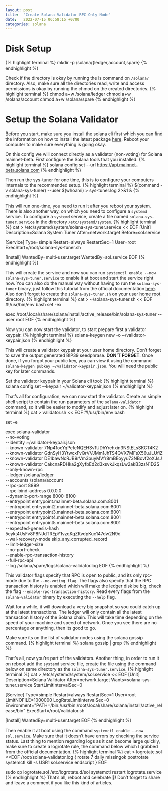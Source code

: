 ```yaml
---
layout: post
title:  "Create Solana Validator RPC Only Node"
date:   2022-07-15 06:58:15 +0700
categories: solana
---
```

# Disk Setup

{% highlight terminal %}
mkdir -p /solana/{ledger,account,spare}
{% endhighlight %}

Check if the directory is okay by running the ls command on `/solana/` directory. Also, make sure all the directories read, write and access permissions is okay by running the chmod on the created directories.
{% highlight terminal %}
chmod a+w /solana/ledger
chmod a+w /solana/account
chmod a+w /solana/spare
{% endhighlight %}

# Setup the Solana Validator

Before you start, make sure you install the solana cli first which you can find the information on how to install the latest package [here](https://docs.solana.com/cli/install-solana-cli-tools). Reboot your computer to make sure everything is going okay.

On this config we will connect directly as a validator (non-voting) for Solana mainnet-beta. First configure the Solana tools that you installed.
{% highlight terminal %}
solana config set --url https://api.mainnet-beta.solana.com
{% endhighlight %}

Then run the sys-tuner for one time, this is to configure your computers internals to the recommended setup.
{% highlight terminal %}
$(command -v solana-sys-tuner) --user $(whoami) > sys-tuner.log 2>&1 &
{% endhighlight %}

This will run one-time, you need to run it after you reboot your system. There is also another way, on which you need to configure a `systemd` service. To configure a `systemd` service, create a file named `solana-sys-tuner.service` in the directory `/etc/systemd/system`.
{% highlight terminal %}
cat > /etc/systemd/system/solana-sys-tuner.service << EOF
[Unit]
Description=Solana System Tuner
After=network.target
Before=sol.service

[Service]
Type=simple
Restart=always
RestartSec=1
User=root
ExecStart=/root/solana-sys-tuner.sh

[Install]
WantedBy=multi-user.target
WantedBy=sol.service
EOF
{% endhighlight %}

This will create the service and now you can run `systemctl enable --now solana-sys-tuner.service` to enable it at boot and start the service right now. You can also do the manual way without having to run the `solana-sys-tuner` binary, just follow this tutorial from the official documentation [here](https://docs.solana.com/running-validator/validator-start#manual).
Also don’t forget to create the `solana-sys-tuner.sh` on your user home root directory.
{% highlight terminal %}
cat > ~/solana-sys-tuner.sh << EOF
#!/usr/bin/env bash
set -ex

exec /root/.local/share/solana/install/active_release/bin/solana-sys-tuner --user root
EOF
{% endhighlight %}

Now you can now start the validator, to start prepare first a validator keypair.
{% highlight terminal %}
solana-keygen new -o ~/validator-keypair.json
{% endhighlight %}

This will create a validator keypair at your user home directory. Don’t forget to save the output generated BIP39 seedphrase. **DON’T FORGET**. Once done, if you forgot your public key, you can view it using the command `solana-keygen pubkey ~/validator-keypair.json`. You will need the public key for later commands.

Set the validator keypair in your Solana cli tool:
{% highlight terminal %}
solana config set --keypair ~/validator-keypair.json
{% endhighlight %}

That’s all for configuration, we can now start the validator. Create an simple shell script to contain the run parameters of the `solana-validator` command, so it will be easier to modify and adjust later on.
{% highlight terminal %}
cat > validator.sh << EOF
#!/usr/bin/env bash

set -e

exec solana-validator \
    --no-voting \
    --identity ~/validator-keypair.json \
    --known-validator 7Np41oeYqPefeNQEHSv1UDhYrehxin3NStELsSKCT4K2 \
    --known-validator GdnSyH3YtwcxFvQrVVJMm1JhTS4QVX7MFsX56uJLUfiZ \
    --known-validator DE1bawNcRJB9rVm3buyMVfr8mBEoyyu73NBovf2oXJsJ \
    --known-validator CakcnaRDHka2gXyfbEd2d3xsvkJkqsLw2akB3zsN1D2S \
    --only-known-rpc \
    --ledger /solana/ledger \
    --accounts /solana/account \
    --rpc-port 8899 \
    --rpc-bind-address 0.0.0.0 \
    --dynamic-port-range 8000-8100 \
    --entrypoint entrypoint.mainnet-beta.solana.com:8001 \
    --entrypoint entrypoint2.mainnet-beta.solana.com:8001 \
    --entrypoint entrypoint3.mainnet-beta.solana.com:8001 \
    --entrypoint entrypoint4.mainnet-beta.solana.com:8001 \
    --entrypoint entrypoint5.mainnet-beta.solana.com:8001 \
    --expected-genesis-hash 5eykt4UsFv8P8NJdTREpY1vzqKqZKvdpKuc147dw2N9d \
    --wal-recovery-mode skip_any_corrupted_record \
    --limit-ledger-size \
    --no-port-check \
    --enable-rpc-transaction-history \
    --full-rpc-api \
    --log /solana/spare/logs/solana-validator.log
EOF
{% endhighlight %}

This validator flags specify that RPC is open to public, and its only rpc-mode due to the `--no-voting flag`. The flags also specify that the RPC transaction history is enabled which will make the ledger disk be big, check the flag `--enable-rpc-transaction-history`. Read every flags from the `solana-validator` binary by executing the `--help` flag.

Wait for a while, it will download a very big snapshot so you could catch up at the latest transactions. The ledger will only contain all the latest transaction history of the Solana chain. This will take time depending on the speed of your machine and speed of network. Once you see there are no percentage or anything, then its good to go.

Make sure its on the list of validator nodes using the solana gossip command.
{% highlight terminal %}
solana gossip | grep <pubkey>
{% endhighlight %}

That’s all, now you’re part of the validators. Another thing, in order to run it on reboot add the `systemd` service file, create the file using the command below on same directory as the `solana-sys-tuner.service`.
{% highlight terminal %}
cat > /etc/systemd/system/sol.service << EOF
[Unit]
Description=Solana Validator
After=network.target
Wants=solana-sys-tuner.service
StartLimitIntervalSec=0

[Service]
Type=simple
Restart=always
RestartSec=1
User=root
LimitNOFILE=1000000
LogRateLimitIntervalSec=0
Environment="PATH=/bin:/usr/bin:/root/.local/share/solana/install/active_release/bin"
ExecStart=/root/validator.sh

[Install]
WantedBy=multi-user.target
EOF
{% endhighlight %}

Then enable it at boot using the command `systemctl enable --now sol.service`. Make sure that it doesn’t have errors by checking the service status. Last thing to mention regarding logs as it can become large quickly, make sure to create a logrotate rule, the command below which I grabbed from the official documentation.
{% highlight terminal %}
cat > logrotate.sol <<EOF
/root/solana-validator.log {
  rotate 7
  daily
  missingok
  postrotate
    systemctl kill -s USR1 sol.service
  endscript
}
EOF

sudo cp logrotate.sol /etc/logrotate.d/sol
systemctl restart logrotate.service
{% endhighlight %}
That’s all, reboot and celebrate 🎉! Don’t forget to share and leave a comment if you like this kind of articles.